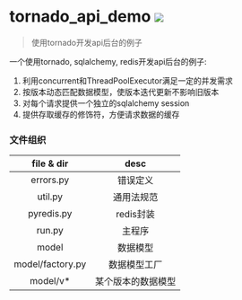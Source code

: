 tornado_api_demo
![](https://img.shields.io/badge/python%20-%203.7-brightgreen.svg)
========
> 使用tornado开发api后台的例子

一个使用tornado, sqlalchemy, redis开发api后台的例子:

1. 利用concurrent和ThreadPoolExecutor满足一定的并发需求
2. 按版本动态匹配数据模型，使版本迭代更新不影响旧版本
3. 对每个请求提供一个独立的sqlalchemy session
4. 提供存取缓存的修饰符，方便请求数据的缓存

### 文件组织

| file & dir | desc |
| :--: | :--:|
| errors.py | 错误定义 |
| util.py | 通用法规范 |
| pyredis.py | redis封装 |
| run.py | 主程序 |
| model | 数据模型 |
| model/factory.py | 数据模型工厂 |
| model/v* | 某个版本的数据模型 |

